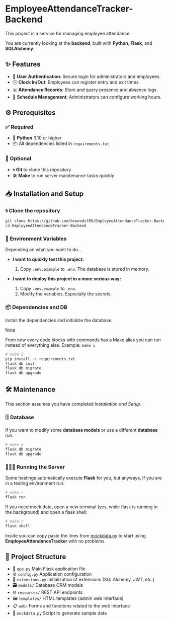 # EmployeeAttendanceTracker-Backend

This project is a service for managing employee attendance.

You are currently looking at the **backend**, built with **Python**, **Flask**, and **SQLAlchemy**.



## ✨ Features
-   🔐 **User Authentication**: Secure login for administrators and employees.
-   🕒 **Clock In/Out**: Employees can register entry and exit times.
-   📊 **Attendance Records**: Store and query presence and absence logs.
-   📅 **Schedule Management**: Administrators can configure working hours.



## ⚙️ Prerequisites

### ✅ Required
-   🐍 **Python** 3.10 or higher
-   📦 All dependencies listed in `requirements.txt`

### 🧩 Optional
-   🌀 **Git** to clone this repository
-   🛠️ **Make** to run server maintenance tasks quickly



## 📥 Installation and Setup

### 🌀 Clone the repository
```sh
git clone https://github.com/brunodsf05/EmployeeAttendanceTracker-Backend.git
cd EmployeeAttendanceTracker-Backend
```

### 🔑 Environment Variables
Depending on what you want to do...
-   **I want to quickly test this project:**
    1.  Copy `.env.example` to `.env`. The database is stored in memory.

-   **I want to deploy this project in a more serious way:**
    1.  Copy `.env.example` to `.env`.
    2.  Modify the variables. Especially the secrets.

### 📦 Dependencies and DB
Install the dependencies and initialize the database.

> [!NOTE]  
> From now every code blocks with commands has a Make alias you can run instead of everything else. Example: `make i`

```sh
# make i
pip install -r requirements.txt
flask db init
flask db migrate
flask db upgrade
```



## 🛠️ Maintenance
This section assumes you have completed _Installation and Setup_.

### 🗄️ Database
If you want to modify some **database models** or use a different **database** run:

```sh
# make m
flask db migrate
flask db upgrade
```

### 🏃‍♂️‍➡️ Running the Server
Some hostings automatically execute **Flask** for you, but anyways, if you are in a testing environment run:

```sh
# make r
flask run
```

If you need mock data, open a new terminal (yes, while flask is running in the background) and open a flask shell:
```sh
# make r
flask shell
```

Inside you can copy paste the lines from [mockdata.py](mockdata.py) to start using **EmployeeAttendanceTracker** with no problems.



## 📂 Project Structure
-   📌 `app.py` Main Flask application file
-   ⚙️ `config.py` Application configuration
-   🔗 `extensions.py` Initialization of extensions (SQLAlchemy, JWT, etc.)
-   🗃️ `models/` Database ORM models
-   🌐 `resources/` REST API endpoints
-   🖼️ `templates/` HTML templates (admin web interface)
-   📋 `web/` Forms and functions related to the web interface
-   🧪 `mockdata.py` Script to generate sample data